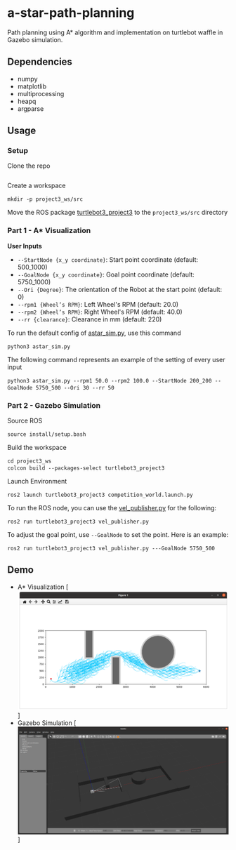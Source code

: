 # a-star-path-planning
Path planning using A* algorithm and implementation on turtlebot waffle in Gazebo simulation.


## Dependencies
- numpy
- matplotlib
- multiprocessing
- heapq
- argparse

## Usage
### Setup
Clone the repo
```

```
Create a workspace
```
mkdir -p project3_ws/src
```
Move the ROS package [turtlebot3_project3](turtlebot3_project3) to the `project3_ws/src` directory

### Part 1 - A* Visualization
**User Inputs**
- `--StartNode {x_y coordinate}`: Start point coordinate (default: 500_1000)
- `--GoalNode {x_y coordinate}`: Goal point coordinate (default: 5750_1000)
- `--Ori {Degree}`: The orientation of the Robot at the start point (default: 0)
- `--rpm1 {Wheel’s RPM}`: Left Wheel's RPM (default: 20.0)
- `--rpm2 {Wheel’s RPM}`: Right Wheel's RPM (default: 40.0)
- `--rr {clearance}`: Clearance in mm (default: 220)

To run the default config of [astar_sim.py](astar_sim.py), use this command
```
python3 astar_sim.py
```

The following command represents an example of the setting of every user input
```
python3 astar_sim.py --rpm1 50.0 --rpm2 100.0 --StartNode 200_200 --GoalNode 5750_500 --Ori 30 --rr 50
```

### Part 2 - Gazebo Simulation

Source ROS
```
source install/setup.bash
```

Build the workspace
```
cd project3_ws
colcon build --packages-select turtlebot3_project3
```

Launch Environment
```
ros2 launch turtlebot3_project3 competition_world.launch.py
```

To run the ROS node, you can use the [vel_publisher.py](/turtlebot3_project3/scripts/vel_publisher.py) for the following:

```
ros2 run turtlebot3_project3 vel_publisher.py
```
To adjust the goal point, use `--GoalNode` to set the point. Here is an example:
```
ros2 run turtlebot3_project3 vel_publisher.py ---GoalNode 5750_500
```

## Demo
- A* Visualization
[![](Figures/demo2.png)]
- Gazebo Simulation
[![](Figures/demo1.png)]
